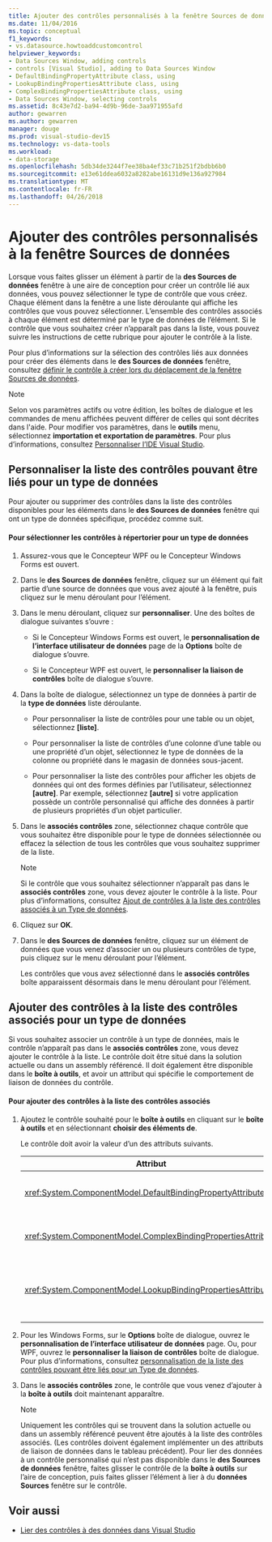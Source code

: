 ```yaml
---
title: Ajouter des contrôles personnalisés à la fenêtre Sources de données
ms.date: 11/04/2016
ms.topic: conceptual
f1_keywords:
- vs.datasource.howtoaddcustomcontrol
helpviewer_keywords:
- Data Sources Window, adding controls
- controls [Visual Studio], adding to Data Sources Window
- DefaultBindingPropertyAttribute class, using
- LookupBindingPropertiesAttribute class, using
- ComplexBindingPropertiesAttribute class, using
- Data Sources Window, selecting controls
ms.assetid: 8c43e7d2-ba94-4d9b-96de-3aa971955afd
author: gewarren
ms.author: gewarren
manager: douge
ms.prod: visual-studio-dev15
ms.technology: vs-data-tools
ms.workload:
- data-storage
ms.openlocfilehash: 5db34de3244f7ee38ba4ef33c71b251f2bdbb6b0
ms.sourcegitcommit: e13e61ddea6032a8282abe16131d9e136a927984
ms.translationtype: MT
ms.contentlocale: fr-FR
ms.lasthandoff: 04/26/2018
---
```

# <a name="add-custom-controls-to-the-data-sources-window"></a>Ajouter des contrôles personnalisés à la fenêtre Sources de données
Lorsque vous faites glisser un élément à partir de la **des Sources de données** fenêtre à une aire de conception pour créer un contrôle lié aux données, vous pouvez sélectionner le type de contrôle que vous créez. Chaque élément dans la fenêtre a une liste déroulante qui affiche les contrôles que vous pouvez sélectionner. L’ensemble des contrôles associés à chaque élément est déterminé par le type de données de l’élément. Si le contrôle que vous souhaitez créer n’apparaît pas dans la liste, vous pouvez suivre les instructions de cette rubrique pour ajouter le contrôle à la liste.

 Pour plus d’informations sur la sélection des contrôles liés aux données pour créer des éléments dans le **des Sources de données** fenêtre, consultez [définir le contrôle à créer lors du déplacement de la fenêtre Sources de données](../data-tools/set-the-control-to-be-created-when-dragging-from-the-data-sources-window.md).

> [!NOTE]
>  Selon vos paramètres actifs ou votre édition, les boîtes de dialogue et les commandes de menu affichées peuvent différer de celles qui sont décrites dans l'aide. Pour modifier vos paramètres, dans le **outils** menu, sélectionnez **importation et exportation de paramètres**. Pour plus d’informations, consultez [Personnaliser l’IDE Visual Studio](../ide/personalizing-the-visual-studio-ide.md).

##  <a name="customizinglist"></a> Personnaliser la liste des contrôles pouvant être liés pour un type de données
 Pour ajouter ou supprimer des contrôles dans la liste des contrôles disponibles pour les éléments dans le **des Sources de données** fenêtre qui ont un type de données spécifique, procédez comme suit.

#### <a name="to-select-the-controls-to-be-listed-for-a-data-type"></a>Pour sélectionner les contrôles à répertorier pour un type de données

1.  Assurez-vous que le Concepteur WPF ou le Concepteur Windows Forms est ouvert.

2.  Dans le **des Sources de données** fenêtre, cliquez sur un élément qui fait partie d’une source de données que vous avez ajouté à la fenêtre, puis cliquez sur le menu déroulant pour l’élément.

3.  Dans le menu déroulant, cliquez sur **personnaliser**. Une des boîtes de dialogue suivantes s’ouvre :

    -   Si le Concepteur Windows Forms est ouvert, le **personnalisation de l’interface utilisateur de données** page de la **Options** boîte de dialogue s’ouvre.

    -   Si le Concepteur WPF est ouvert, le **personnaliser la liaison de contrôles** boîte de dialogue s’ouvre.

4.  Dans la boîte de dialogue, sélectionnez un type de données à partir de la **type de données** liste déroulante.

    -   Pour personnaliser la liste de contrôles pour une table ou un objet, sélectionnez **[liste]**.

    -   Pour personnaliser la liste de contrôles d’une colonne d’une table ou une propriété d’un objet, sélectionnez le type de données de la colonne ou propriété dans le magasin de données sous-jacent.

    -   Pour personnaliser la liste des contrôles pour afficher les objets de données qui ont des formes définies par l’utilisateur, sélectionnez **[autre]**. Par exemple, sélectionnez **[autre]** si votre application possède un contrôle personnalisé qui affiche des données à partir de plusieurs propriétés d’un objet particulier.

5.  Dans le **associés contrôles** zone, sélectionnez chaque contrôle que vous souhaitez être disponible pour le type de données sélectionnée ou effacez la sélection de tous les contrôles que vous souhaitez supprimer de la liste.

    > [!NOTE]
    >  Si le contrôle que vous souhaitez sélectionner n’apparaît pas dans le **associés contrôles** zone, vous devez ajouter le contrôle à la liste. Pour plus d’informations, consultez [Ajout de contrôles à la liste des contrôles associés à un Type de données](#addingcontrols).

6.  Cliquez sur **OK**.

7.  Dans le **des Sources de données** fenêtre, cliquez sur un élément de données que vous venez d’associer un ou plusieurs contrôles de type, puis cliquez sur le menu déroulant pour l’élément.

     Les contrôles que vous avez sélectionné dans le **associés contrôles** boîte apparaissent désormais dans le menu déroulant pour l’élément.

##  <a name="addingcontrols"></a> Ajouter des contrôles à la liste des contrôles associés pour un type de données
 Si vous souhaitez associer un contrôle à un type de données, mais le contrôle n’apparaît pas dans le **associés contrôles** zone, vous devez ajouter le contrôle à la liste. Le contrôle doit être situé dans la solution actuelle ou dans un assembly référencé. Il doit également être disponible dans le **boîte à outils**, et avoir un attribut qui spécifie le comportement de liaison de données du contrôle.

#### <a name="to-add-controls-to-the-list-of-associated-controls"></a>Pour ajouter des contrôles à la liste des contrôles associés

1.  Ajoutez le contrôle souhaité pour le **boîte à outils** en cliquant sur le **boîte à outils** et en sélectionnant **choisir des éléments de**.

     Le contrôle doit avoir la valeur d’un des attributs suivants.

    |Attribut|Description|
    |---------------|-----------------|
    |<xref:System.ComponentModel.DefaultBindingPropertyAttribute>|Implémenter cet attribut sur des contrôles simples qui affichent une seule colonne (ou propriété) de données, comme un <xref:System.Windows.Forms.TextBox>.|
    |<xref:System.ComponentModel.ComplexBindingPropertiesAttribute>|Implémenter cet attribut sur des contrôles qui affichent des listes (ou tables) de données, comme un <xref:System.Windows.Forms.DataGridView>.|
    |<xref:System.ComponentModel.LookupBindingPropertiesAttribute>|Implémenter cet attribut sur des contrôles qui affichent des listes (ou tables) de données, mais doivent également présenter une seule colonne ou une propriété, comme un <xref:System.Windows.Forms.ComboBox>.|

2.  Pour les Windows Forms, sur le **Options** boîte de dialogue, ouvrez le **personnalisation de l’interface utilisateur de données** page. Ou, pour WPF, ouvrez le **personnaliser la liaison de contrôles** boîte de dialogue. Pour plus d’informations, consultez [personnalisation de la liste des contrôles pouvant être liés pour un Type de données](#customizinglist).

3.  Dans le **associés contrôles** zone, le contrôle que vous venez d’ajouter à la **boîte à outils** doit maintenant apparaître.

    > [!NOTE]
    >  Uniquement les contrôles qui se trouvent dans la solution actuelle ou dans un assembly référencé peuvent être ajoutés à la liste des contrôles associés. (Les contrôles doivent également implémenter un des attributs de liaison de données dans le tableau précédent). Pour lier des données à un contrôle personnalisé qui n’est pas disponible dans le **des Sources de données** fenêtre, faites glisser le contrôle de la **boîte à outils** sur l’aire de conception, puis faites glisser l’élément à lier à du **données Sources** fenêtre sur le contrôle.

## <a name="see-also"></a>Voir aussi

- [Lier des contrôles à des données dans Visual Studio](../data-tools/bind-controls-to-data-in-visual-studio.md)
